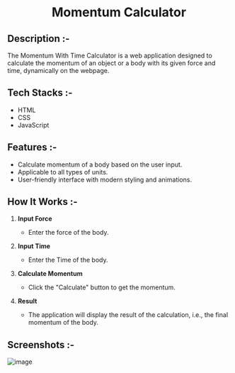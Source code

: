 # <p align="center">Momentum Calculator</p>

## Description :-

The Momentum With Time Calculator is a web application designed to calculate the momentum of an object or a body with its given force and time,  dynamically on the webpage.

## Tech Stacks :-

- HTML
- CSS
- JavaScript

## Features :-

- Calculate momentum of a body based on the user input.
- Applicable to all types of units. 
- User-friendly interface with modern styling and animations.

## How It Works :-

1. **Input Force**
   - Enter the force of the body.

2. **Input Time**
   - Enter the Time of the body.

3. **Calculate Momentum**
   - Click the "Calculate" button to get the momentum.

4. **Result**
   - The application will display the result of the calculation, i.e., the final momentum of the body.

## Screenshots :-

![image](https://github.com/Rakesh9100/CalcDiverse/assets/73993775/3a3e40f9-e6ec-4982-b08a-1c9fa11181dc)